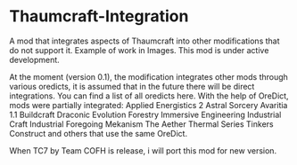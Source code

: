 # Thaumcraft-Integration

A mod that integrates aspects of Thaumcraft into other modifications that do not support it. Example of work in Images.
This mod is under active development.

At the moment (version 0.1), the modification integrates other mods through various oredicts, it is assumed that in the future there will be direct integrations. You can find a list of all oredicts here.
With the help of OreDict, mods were partially integrated:
Applied Energistics 2
Astral Sorcery
Avaritia 1.1
Buildcraft
Draconic Evolution
Forestry
Immersive Engineering
Industrial Craft
Industrial Foregoing
Mekanism
The Aether
Thermal Series
Tinkers Construct
and others that use the same OreDict.

When TC7 by Team COFH is release, i will port this mod for new version.

